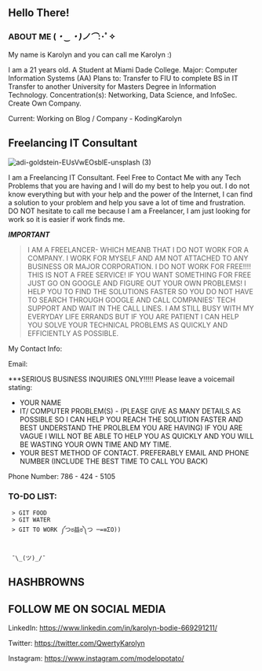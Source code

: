 
## Hello There!

### ABOUT ME (*・‿・)ノ⌒*:･ﾟ✧

My name is Karolyn and you can call me Karolyn :) 

I am a 21 years old. 
A Student at Miami Dade College.
Major: Computer Information Systems (AA)
Plans to: Transfer to FIU to complete BS in IT
          Transfer to another University for Masters Degree in Information Technology. Concentration(s): Networking, Data Science, and InfoSec.
          Create Own Company.
       
 Current:  Working on Blog / Company - KodingKarolyn




## Freelancing IT Consultant

![adi-goldstein-EUsVwEOsblE-unsplash (3)](https://user-images.githubusercontent.com/54687648/207591203-24824f2c-796f-4b49-a643-8dc7002d0ace.jpg)

I am a Freelancing IT Consultant. Feel Free to Contact Me with any Tech Problems that you are having and I will do my best to help you out. I do not know everything but with your help and the power of the Internet, I can find a solution to your problem and help you save a lot of time and frustration. DO NOT hesitate to call me because I am a Freelancer, I am just looking for work so it is easier if work finds me. 


***IMPORTANT***
 > I AM A FREELANCER- WHICH MEANB THAT I DO NOT WORK FOR A COMPANY. I WORK FOR MYSELF AND AM NOT ATTACHED TO ANY BUSINESS OR MAJOR CORPORATION.
 > I DO NOT WORK FOR FREE!!!! THIS IS NOT A FREE SERVICE! IF YOU WANT SOMETHING FOR FREE JUST GO ON GOOGLE AND FIGURE OUT YOUR OWN PROBLEMS!
 > I HELP YOU TO FIND THE SOLUTIONS FASTER SO YOU DO NOT HAVE TO SEARCH THROUGH GOOGLE AND CALL COMPANIES' TECH SUPPORT AND WAIT IN THE CALL LINES. 
 > I AM STILL BUSY WITH MY EVERYDAY LIFE ERRANDS BUT IF YOU ARE PATIENT I CAN HELP YOU SOLVE YOUR TECHNICAL PROBLEMS AS QUICKLY AND EFFICIENTLY AS POSSIBLE.


My Contact Info: 

Email:


***SERIOUS BUSINESS INQUIRIES ONLY!!!!!
Please leave a voicemail stating:
  - YOUR NAME
  - IT/ COMPUTER PROBLEM(S) - (PLEASE GIVE AS MANY DETAILS AS POSSIBLE SO I CAN HELP YOU REACH THE SOLUTION FASTER AND BEST UNDERSTAND THE PROLBLEM YOU ARE HAVING) IF YOU ARE VAGUE I WILL NOT BE ABLE TO HELP YOU AS QUICKLY AND YOU WILL BE WASTING YOUR OWN TIME AND MY TIME. 
  - YOUR BEST METHOD OF CONTACT. PREFERABLY EMAIL AND PHONE NUMBER (INCLUDE THE BEST TIME TO CALL YOU BACK)

Phone Number: 786 - 424 - 5105



### TO-DO LIST:

```
 > GIT FOOD 
 > GIT WATER 
 > GIT TO WORK ༼つಠ益ಠ༽つ ─=≡ΣO))
 
```

     ¯\_(ツ)_/¯ 



     
## HASHBROWNS 


## FOLLOW ME ON SOCIAL MEDIA

LinkedIn: https://www.linkedin.com/in/karolyn-bodie-669291211/

Twitter:  https://twitter.com/QwertyKarolyn

Instagram: https://www.instagram.com/modelopotato/




